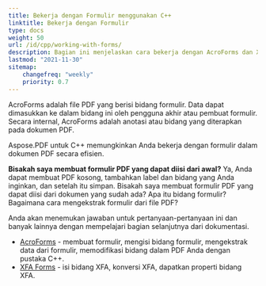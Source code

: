 ```yaml
---
title: Bekerja dengan Formulir menggunakan C++
linktitle: Bekerja dengan Formulir
type: docs
weight: 50
url: /id/cpp/working-with-forms/
description: Bagian ini menjelaskan cara bekerja dengan AcroForms dan XFA Forms dalam dokumen PDF Anda menggunakan Aspose.PDF untuk C++.
lastmod: "2021-11-30"
sitemap:
    changefreq: "weekly"
    priority: 0.7
---
```


AcroForms adalah file PDF yang berisi bidang formulir. Data dapat dimasukkan ke dalam bidang ini oleh pengguna akhir atau pembuat formulir. Secara internal, AcroForms adalah anotasi atau bidang yang diterapkan pada dokumen PDF.

Aspose.PDF untuk C++ memungkinkan Anda bekerja dengan formulir dalam dokumen PDF secara efisien.

**Bisakah saya membuat formulir PDF yang dapat diisi dari awal?**
Ya, Anda dapat membuat PDF kosong, tambahkan label dan bidang yang Anda inginkan, dan setelah itu simpan. Bisakah saya membuat formulir PDF yang dapat diisi dari dokumen yang sudah ada? Apa itu bidang formulir? Bagaimana cara mengekstrak formulir dari file PDF?

Anda akan menemukan jawaban untuk pertanyaan-pertanyaan ini dan banyak lainnya dengan mempelajari bagian selanjutnya dari dokumentasi.


- [AcroForms](/pdf/id/cpp/acroforms/) - membuat formulir, mengisi bidang formulir, mengekstrak data dari formulir, memodifikasi bidang dalam PDF Anda dengan pustaka C++.
- [XFA Forms](/pdf/id/cpp/xfa-forms/) - isi bidang XFA, konversi XFA, dapatkan properti bidang XFA.
